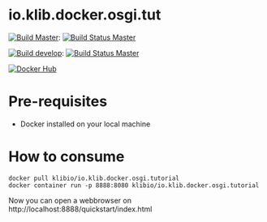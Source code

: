 # io.klib.docker.osgi.tut

[![Build Master](https://img.shields.io/badge/branch-master-brightgreen.svg)](): [![Build Status Master](https://api.travis-ci.org/klibio/io.klib.docker.osgi.tut.svg?branch=master)](https://travis-ci.org/klibio/io.klib.docker.osgi.tut)

[![Build develop](https://img.shields.io/badge/branch-develop-yellow.svg)](): [![Build Status Master](https://api.travis-ci.org/klibio/io.klib.docker.osgi.tut.svg?branch=develop)](https://travis-ci.org/klibio/io.klib.docker.osgi.tut)

[![Docker Hub](https://img.shields.io/badge/Docker%20Hub-io.klib.docker.osgi.tutorial-blue.svg)](https://hub.docker.com/r/klibio/io.klib.docker.osgi.tutorial/)

# Pre-requisites

* Docker installed on your local machine

# How to consume

````
docker pull klibio/io.klib.docker.osgi.tutorial
docker container run -p 8888:8080 klibio/io.klib.docker.osgi.tutorial
````
Now you can open a webbrowser on 
http://localhost:8888/quickstart/index.html

